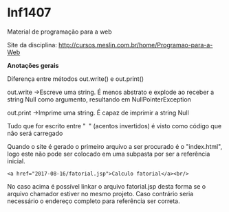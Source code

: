 # Inf1407
Material de programação para a web

Site da disciplina: http://cursos.meslin.com.br/home/Programao-para-a-Web

**Anotações gerais**

Diferença entre métodos out.write() e out.print()

out.write ->Escreve uma string. É menos abstrato e explode ao receber a string Null como argumento, resultando em NullPointerException

out.print ->Imprime uma string. É capaz de imprimir a string Null


Tudo que for escrito entre "` `" (acentos invertidos) é visto como código que não será carregado

Quando o site é gerado o primeiro arquivo a ser procurado é o "index.html", logo este não pode ser colocado em uma subpasta por ser a referência inicial.


`<a href="2017-08-16/fatorial.jsp">Calculo fatorial</a><br/>`

No caso acima é possível linkar o arquivo fatorial.jsp desta forma se o arquivo chamador estiver no mesmo projeto. Caso contrário seria necessário o endereço completo para referência ser correta. 
